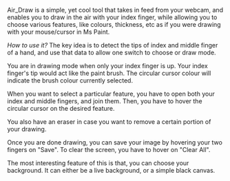 Air_Draw is a simple, yet cool tool that takes in feed from your webcam, and enables you to draw in the air with your index finger, while allowing you to choose various features, like colours, thickness, etc as if you were drawing with your mouse/cursor in Ms Paint.

*How to use it?*
The key idea is to detect the tips of index and middle finger of a hand, and use that data to allow one switch to choose or draw mode.

You are in drawing mode when only your index finger is up. Your index finger's tip would act like the paint brush. The circular cursor colour will indicate the brush colour currently selected.

When you want to select a particular feature, you have to open both your index and middle fingers, and join them. Then, you have to hover the circular cursor on the desired feature.

You also have an eraser in case you want to remove a certain portion of your drawing.

Once you are done drawing, you can save your image by hovering your two fingers on "Save".
To clear the screen, you have to hover on "Clear All".

The most interesting feature of this is that, you can choose your background. It can either be a live background, or a simple black canvas.
